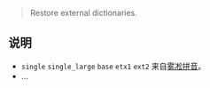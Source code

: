 > Restore external dictionaries.

## 说明

- `single` `single_large` `base` `etx1` `ext2` 来自[雾凇拼音](https://github.com/iDvel/rime-ice)。
- ...